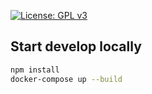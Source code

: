 [![License: GPL v3](https://img.shields.io/badge/License-GPLv3-blue.svg)](https://www.gnu.org/licenses/gpl-3.0)

## Start develop locally

```zsh
npm install
docker-compose up --build
```
